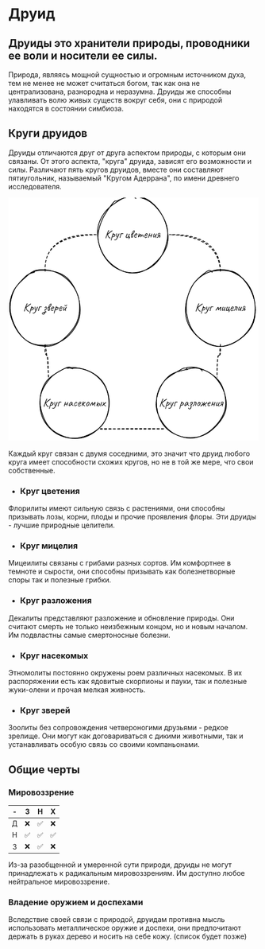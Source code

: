 # Друид
## Друиды это хранители природы, проводники ее воли и носители ее силы. 
Природа, являясь мощной сущностью и огромным источником духа, тем не менее не может считаться богом,
так как она не централизована, разнородна и неразумна. Друиды же способны улавливать волю живых существ вокруг себя, 
они с природой находятся в состоянии симбиоза.  

## Круги друидов  
Друиды отличаются друг от друга аспектом природы, с которым они связаны. От этого аспекта, "круга" друида, зависят его возможности и силы.
Различают пять кругов друидов, вместе они составляют пятиугольник, называемый "Кругом Адеррана", по имени древнего исследователя.

![Круг Адеррана](./../Галерея/druid.png)

Каждый круг связан с двумя соседними, это значит что друид любого круга имеет способности схожих кругов, но не в той же мере, что свои собственные.

+ ### Круг цветения
Флорилиты имеют сильную связь с растениями, они способны призывать лозы, корни, плоды и прочие проявления флоры. Эти друиды - лучшие природные целители.

+ ### Круг мицелия
Мицеилиты связаны с грибами разных сортов. Им комфортнее в темноте и сырости, они способны призывать как болезнетворные споры так и полезные грибки.

+ ### Круг разложения
Декалиты представляют разложение и обновление природы. Они считают смерть не только неизбежным концом, но и новым началом. Им подвластны самые смертоносные болезни.

+ ### Круг насекомых
Этномолиты постоянно окружены роем различных насекомых. В их распоряжении есть как ядовитые скорпионы и пауки, так и полезные жуки-олени и прочая мелкая живность.

+ ### Круг зверей
Зоолиты без сопровождения четвероногими друзьями - редкое зрелище. Они могут как договариваться с дикими животными, так и устанавливать особую связь со своими компаньонами.

## Общие черты
### Мировоззрение
| - | З | Н | Х |
|:-:|:-:|:-:|:-:|
| Д |❌ |✅ |❌ | 
| Н |✅ |✅ |✅ |
| З |❌ |✅ |❌ |  

Из-за разобщенной и умеренной сути природи, друиды не могут принадлежать к радикальным мировоззрениям. Им доступно любое нейтральное мировоззрение.

### Владение оружием и доспехами
Вследствие своей связи с природой, друидам противна мысль использовать металлическое оружие и доспехи, они предпочитают держать в руках дерево и носить на себе кожу. (список будет позже)

### 
